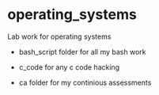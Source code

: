 # operating_systems
Lab work for operating systems

* bash_script folder for all my bash work

* c_code for any c code hacking

* ca folder for my continious assessments
